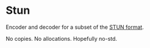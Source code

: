 # Stun
Encoder and decoder for a subset of the [STUN format](https://www.iana.org/assignments/stun-parameters/stun-parameters.xhtml).

No copies.  No allocations.  Hopefully no-std.

